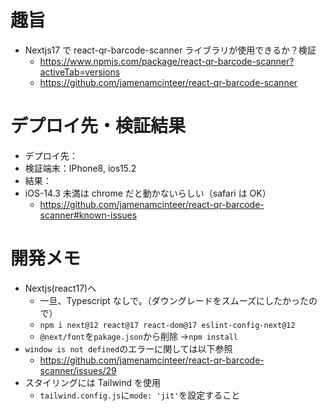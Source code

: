 # 趣旨

- Nextjs17 で react-qr-barcode-scanner ライブラリが使用できるか？検証
  - https://www.npmjs.com/package/react-qr-barcode-scanner?activeTab=versions
  - https://github.com/jamenamcinteer/react-qr-barcode-scanner

# デプロイ先・検証結果

- デプロイ先：
- 検証端末：IPhone8, ios15.2
- 結果：
- iOS-14.3 未満は chrome だと動かないらしい（safari は OK）
  - https://github.com/jamenamcinteer/react-qr-barcode-scanner#known-issues

# 開発メモ

- Nextjs(react17)へ
  - 一旦、Typescript なしで。（ダウングレードをスムーズにしたかったので）
  - `npm i next@12 react@17 react-dom@17 eslint-config-next@12`
  - `@next/font`を`pakage.json`から削除 →`npm install`
- `window is not defined`のエラーに関しては以下参照
  - https://github.com/jamenamcinteer/react-qr-barcode-scanner/issues/29
- スタイリングには Tailwind を使用
  - `tailwind.config.js`に`mode: 'jit'`を設定すること
